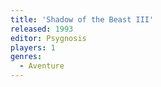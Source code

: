 ```yaml
---
title: 'Shadow of the Beast III'
released: 1993
editor: Psygnosis
players: 1
genres:
  - Aventure
---
```

